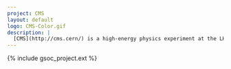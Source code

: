 ```yaml
---
project: CMS
layout: default
logo: CMS-Color.gif
description: |
  [CMS](http://cms.cern/) is a high-energy physics experiment at the LHC.
---
```


{% include gsoc_project.ext %}
